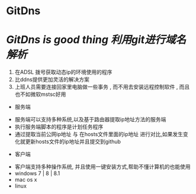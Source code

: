 # GitDns
_GitDns is good thing_ 
*利用git进行域名解析*
=================================
1. 在ADSL 拨号获取动态ip的环境使用的程序
2. 比ddns提供更加灵活的解决方案
3. 上班人员需要连接回家里电脑做一些事务 , 而不用去安装远程控制软件 , 而且也不如微软mstsc好用

* 服务端
 + 服务端可以支持多种系统,以及基于路由器提取ip地址方法的服务端
 + 执行服务端脚本的程序是计划任务程序
 + 通过提取当前公网ip地址 与 在hosts文件里面的ip地址 进行对比,如果发生变化就更新hosts文件的ip地址并且提交到github

* 客户端
 + 客户端支持多种操作系统, 并且使用一键安装方式,帮助不懂计算机的也能使用
 + windows 7 | 8 | 8.1 
 + mac os x
 + linux

